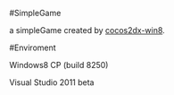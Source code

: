 #SimpleGame

a simpleGame created by [cocos2dx-win8][1].

#Enviroment

Windows8 CP (build 8250)

Visual Studio 2011 beta

[1]: https://github.com/cocos2d-x/cocos2dx-win8
